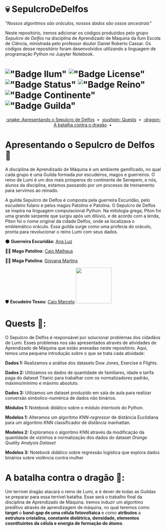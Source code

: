 # :skull: SepulcroDeDelfos 

*"Nossos algoritmos são oráculos, nossos dados são ossos ancestrais"*

Neste repositório, iremos adicionar os códigos produzidos pelo grupo *Sepulcro de Delfos* na disciplina de Aprendizado de Máquina da Ilum Escola de Ciência, ministrada pelo professor doutor Daniel Roberto Cassar. Os códigos desse repositório foram desenvolvidos utilizando a linguagem de programação Python no Jupyter Notebook.

# !["Badge Ilum"](https://img.shields.io/badge/Ilum%20-%20purple) !["Badge License"](https://img.shields.io/badge/License%20-%20MIT%20-%20green) !["Badge Status"](https://img.shields.io/badge/Status-Em_constru%C3%A7%C3%A3o-yellow) !["Badge Reino"](https://img.shields.io/badge/Reino-Lumi-violet) !["Badge Continente"](https://img.shields.io/badge/Continente-Senepem-red) !["Badge Guilda"](https://img.shields.io/badge/Guilda-Sepulcro_de_Delfos-black)

<p align="center">
  <a href="[#Apresentando o Sepulcro de Delfos :snake:]">:snake: Apresentando o Sepulcro de Delfos</a> &nbsp;&bull;&nbsp;
  <a href="[#Quests :pushpin:]">:pushpin: Quests</a> &nbsp;&bull;&nbsp;
  <a href="[#A batalha contra o dragão :dragon:]">:dragon: A batalha contra o dragão</a> &nbsp;&bull;&nbsp
</p>
 

# Apresentando o Sepulcro de Delfos :snake:
A disciplina de Aprendizado de Máquina é um ambiente gamificado, no qual cada grupo é uma Guilda formada por escudeiros, magos e guerreiros. O reino de Lumi é um dos mais prósperos do continente de Senepem, e nós, alunos da disciplina, estamos passando por um processo de treinamento para servimos ao reinado.

A guilda Sepulcro de Delfos é composta pela guerreira Escuridão, pelo escudeiro fulano e pelos magos Patolino e Patolina. O Sepulcro de Delfos se inspira na linguagem computacional Python. Na mitologia grega, Píton foi uma grande serpente que surgiu após um dilúvio, e de acordo com a lenda, Píton foi o nome original da cidade Delfos, onde se localizava o emblemático oráculo. Essa guilda surge como uma profecia do oráculo, pronta para revolucionar o reino Lumi com seus dados.

:new_moon: **Guerreira Escuridão**: [Ana Luz](https://github.com/LuzMendes)

:mage_man: **Mago Patolino**: [Caio Matheus](https://github.com/Caiomld)

:mage_woman: **Maga Patolina**: [Giovana Martins](https://github.com/giovana2005)

:shield: **Escudeiro Teseu**: [Caio Marcelo](https://github.com/CaioRuas24010) <img loading="lazy" src="https://avatars.githubusercontent.com/CaioRuas24010" width=115><br>

# Quests :pushpin::
O Sepulcro de Delfos é responsável por solucionar problemas dos cidadãos de Lumi. Esses problemas nos são apresentados através de atividades de Aprendizado de Máquina que estão anexadas neste repositório. Aqui, temos uma pequena introdução sobre o que se trata cada atividade:

**Dados 1:** Realizamos a análise dos datasets Dow Jones, Exercise e Flights.

**Dados 2:** Utilizamos os dados de quantidade de familiares, idade e tarifa paga do dataset Titanic para trabalhar com os normalizadores padrão, máximo/mínimo e máximo absoluto.

**Dados 3:** Utlizamos um dataset produzido em sala de aula para realizar conversão simbolico-numérica de dados não binários.

**Módulos 1:** Notebook didático sobre o módulo *intertools* do Python.

**Modelos 1:** Alteramos um algoritmo *KNN-regressor* de distância Euclidiana para um algoritmo KNN classificador de distância manhattan.

**Modelos 2:** Exploramos o algoritmo KNN através da modificação da quantidade de vizinhos e normalização dos dados do dataset *Orange Quality Analysis Dataset*

**Modelos 3:** Notebook didático sobre regressão logística que explora dados binários sobre violência contra mulher

# A batalha contra o dragão :dragon::
Um terrível dragão atacará o reino de Lumi, e é dever de todas as Guildas se preparar para essa terrível batalha. Esse será o trabalho final da disciplina de Aprendizado de Máquina. Iremos induzir um algoritmo preditivo através de aprendizagem de máquina, no qual teremos como **target** o **band-gap de uma célula fotovoltaica** e como **atributos** a **estrutura cristalina, constante dielétrica, densidade, elementos cosntituintes da célula e energia de formação do átomo**. 




